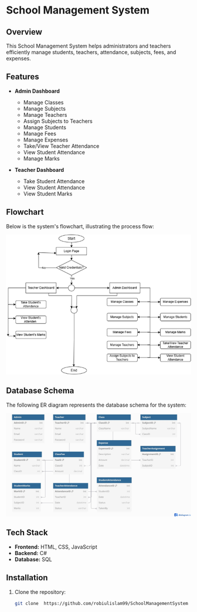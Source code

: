 # School Management System

## Overview
This School Management System helps administrators and teachers efficiently manage students, teachers, attendance, subjects, fees, and expenses. 

## Features
- **Admin Dashboard**
  - Manage Classes
  - Manage Subjects
  - Manage Teachers
  - Assign Subjects to Teachers
  - Manage Students
  - Manage Fees
  - Manage Expenses
  - Take/View Teacher Attendance
  - View Student Attendance
  - Manage Marks

- **Teacher Dashboard**
  - Take Student Attendance
  - View Student Attendance
  - View Student Marks

## Flowchart
Below is the system's flowchart, illustrating the process flow:

![Flowchart]( https://github.com/robiulislam99/SchoolManagementSystem/blob/master/SchoolManagementSystem/Image/School%20Management%20System%20Flowchart.png)

## Database Schema
The following ER diagram represents the database schema for the system:

![Database Schema]( https://github.com/robiulislam99/SchoolManagementSystem/blob/master/SchoolManagementSystem/Image/dbms%202.jpg)

## Tech Stack
- **Frontend:** HTML, CSS, JavaScript
- **Backend:** C#
- **Database:** SQL

## Installation
1. Clone the repository:
   ```sh
   git clone  https://github.com/robiulislam99/SchoolManagementSystem

